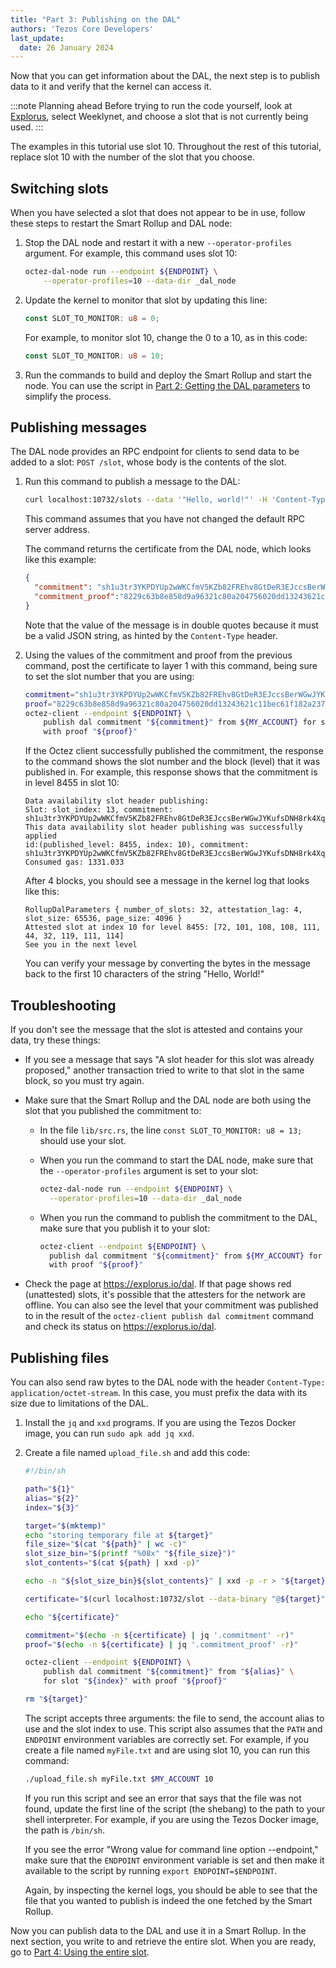 ```yaml
---
title: "Part 3: Publishing on the DAL"
authors: 'Tezos Core Developers'
last_update:
  date: 26 January 2024
---
```


Now that you can get information about the DAL, the next step is to publish data to it and verify that the kernel can access it.

:::note Planning ahead
Before trying to run the code yourself, look at [Explorus](https://explorus.io/dal), select Weeklynet, and choose a slot that is not currently being used.
:::

The examples in this tutorial use slot 10.
Throughout the rest of this tutorial, replace slot 10 with the number of the slot that you choose.

## Switching slots

When you have selected a slot that does not appear to be in use, follow these steps to restart the Smart Rollup and DAL node:

1. Stop the DAL node and restart it with a new `--operator-profiles` argument.
For example, this command uses slot 10:

   ```bash
   octez-dal-node run --endpoint ${ENDPOINT} \
       --operator-profiles=10 --data-dir _dal_node
   ```

1. Update the kernel to monitor that slot by updating this line:

   ```rust
   const SLOT_TO_MONITOR: u8 = 0;
   ```

   For example, to monitor slot 10, change the 0 to a 10, as in this code:

   ```rust
   const SLOT_TO_MONITOR: u8 = 10;
   ```

1. Run the commands to build and deploy the Smart Rollup and start the node.
You can use the script in [Part 2: Getting the DAL parameters](/tutorials/build-files-archive-with-dal/get-dal-params) to simplify the process.

## Publishing messages

The DAL node provides an RPC endpoint for clients to send data to be added to a slot: `POST /slot`, whose body is the contents of the slot.

1. Run this command to publish a message to the DAL:

   ```bash
   curl localhost:10732/slots --data '"Hello, world!"' -H 'Content-Type: application/json'
   ```

   This command assumes that you have not changed the default RPC server address.

   The command returns the certificate from the DAL node, which looks like this example:

   ```json
   {
     "commitment": "sh1u3tr3YKPDYUp2wWKCfmV5KZb82FREhv8GtDeR3EJccsBerWGwJYKufsDNH8rk4XqGrXdooZ",
     "commitment_proof":"8229c63b8e858d9a96321c80a204756020dd13243621c11bec61f182a23714cf6e0985675fff45f1164657ad0c7b9418"
   }
   ```

   Note that the value of the message is in double quotes because it must be a valid JSON string, as hinted by the `Content-Type` header.

1. Using the values of the commitment and proof from the previous command, post the certificate to layer 1 with this command, being sure to set the slot number that you are using:

   ```bash
   commitment="sh1u3tr3YKPDYUp2wWKCfmV5KZb82FREhv8GtDeR3EJccsBerWGwJYKufsDNH8rk4XqGrXdooZ"
   proof="8229c63b8e858d9a96321c80a204756020dd13243621c11bec61f182a23714cf6e0985675fff45f1164657ad0c7b9418"
   octez-client --endpoint ${ENDPOINT} \
       publish dal commitment "${commitment}" from ${MY_ACCOUNT} for slot 10 \
       with proof "${proof}"
   ```

   If the Octez client successfully published the commitment, the response to the command shows the slot number and the block (level) that it was published in.
   For example, this response shows that the commitment is in level 8455 in slot 10:

   ```
   Data availability slot header publishing:
   Slot: slot_index: 13, commitment: sh1u3tr3YKPDYUp2wWKCfmV5KZb82FREhv8GtDeR3EJccsBerWGwJYKufsDNH8rk4XqGrXdooZ
   This data availability slot header publishing was successfully applied
   id:(published_level: 8455, index: 10), commitment: sh1u3tr3YKPDYUp2wWKCfmV5KZb82FREhv8GtDeR3EJccsBerWGwJYKufsDNH8rk4XqGrXdooZ
   Consumed gas: 1331.033
   ```

   After 4 blocks, you should see a message in the kernel log that looks like this:

   ```
   RollupDalParameters { number_of_slots: 32, attestation_lag: 4, slot_size: 65536, page_size: 4096 }
   Attested slot at index 10 for level 8455: [72, 101, 108, 108, 111, 44, 32, 119, 111, 114]
   See you in the next level
   ```

   You can verify your message by converting the bytes in the message back to the first 10 characters of the string "Hello, World!"

## Troubleshooting

If you don't see the message that the slot is attested and contains your data, try these things:

- If you see a message that says "A slot header for this slot was already proposed," another transaction tried to write to that slot in the same block, so you must try again.

- Make sure that the Smart Rollup and the DAL node are both using the slot that you published the commitment to:

   - In the file `lib/src.rs`, the line `const SLOT_TO_MONITOR: u8 = 13;` should use your slot.
   - When you run the command to start the DAL node, make sure that the `--operator-profiles` argument is set to your slot:

      ```bash
      octez-dal-node run --endpoint ${ENDPOINT} \
        --operator-profiles=10 --data-dir _dal_node
      ```
   - When you run the command to publish the commitment to the DAL, make sure that you publish it to your slot:

      ```bash
      octez-client --endpoint ${ENDPOINT} \
        publish dal commitment "${commitment}" from ${MY_ACCOUNT} for slot 10 \
        with proof "${proof}"
      ```

- Check the page at https://explorus.io/dal.
  If that page shows red (unattested) slots, it's possible that the attesters for the network are offline.
  You can also see the level that your commitment was published to in the result of the `octez-client publish dal commitment` command and check its status on https://explorus.io/dal.

## Publishing files

You can also send raw bytes to the DAL node with the header `Content-Type: application/octet-stream`.
In this case, you must prefix the data with its size due to limitations of the DAL.

1. Install the `jq` and `xxd` programs.
If you are using the Tezos Docker image, you can run `sudo apk add jq xxd`.

1. Create a file named `upload_file.sh` and add this code:

   ```bash
   #!/bin/sh

   path="${1}"
   alias="${2}"
   index="${3}"

   target="$(mktemp)"
   echo "storing temporary file at ${target}"
   file_size="$(cat "${path}" | wc -c)"
   slot_size_bin="$(printf "%08x" "${file_size}")"
   slot_contents="$(cat ${path} | xxd -p)"

   echo -n "${slot_size_bin}${slot_contents}" | xxd -p -r > "${target}"

   certificate="$(curl localhost:10732/slot --data-binary "@${target}" -H 'Content-Type: application/octet-stream')"

   echo "${certificate}"

   commitment="$(echo -n ${certificate} | jq '.commitment' -r)"
   proof="$(echo -n ${certificate} | jq '.commitment_proof' -r)"

   octez-client --endpoint ${ENDPOINT} \
       publish dal commitment "${commitment}" from "${alias}" \
       for slot "${index}" with proof "${proof}"

   rm "${target}"
   ```

   The script accepts three arguments: the file to send, the account alias to use and the slot index to use.
   This script also assumes that the `PATH` and `ENDPOINT` environment variables are correctly set.
   For example, if you create a file named `myFile.txt` and are using slot 10, you can run this command:

   ```bash
   ./upload_file.sh myFile.txt $MY_ACCOUNT 10
   ```

   If you run this script and see an error that says that the file was not found, update the first line of the script (the shebang) to the path to your shell interpreter.
   For example, if you are using the Tezos Docker image, the path is `/bin/sh`.

   If you see the error "Wrong value for command line option --endpoint," make sure that the `ENDPOINT` environment variable is set and then make it available to the script by running `export ENDPOINT=$ENDPOINT`.

   Again, by inspecting the kernel logs, you should be able to see that the file that you wanted to publish is indeed the one fetched by the Smart Rollup.

Now you can publish data to the DAL and use it in a Smart Rollup.
In the next section, you write to and retrieve the entire slot.
When you are ready, go to [Part 4: Using the entire slot](/tutorials/build-files-archive-with-dal/using-full-slot).
